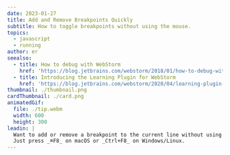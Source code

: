 ```yaml
---
date: 2023-01-27
title: Add and Remove Breakpoints Quickly
subtitle: How to toggle breakpoints without using the mouse.
topics:
  - javascript
  - running
author: er
seealso:
  - title: How to debug with WebStorm
    href: 'https://blog.jetbrains.com/webstorm/2018/01/how-to-debug-with-webstorm/'
  - title: Introducing the Learning Plugin for WebStorm
    href: 'https://blog.jetbrains.com/webstorm/2020/04/learning-plugin-for-webstorm/'
thumbnail: ./thumbnail.png
cardThumbnail: ./card.png
animatedGif:
  file: ./tip.webm
  width: 600
  height: 300
leadin: |
  Want to add or remove a breakpoint to the current line without using a mouse?
  Just press _⌘F8_ on macOS or _Ctrl+F8_ on Windows/Linux.
---
```


